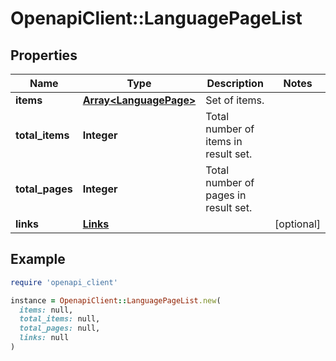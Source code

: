 # OpenapiClient::LanguagePageList

## Properties

| Name | Type | Description | Notes |
| ---- | ---- | ----------- | ----- |
| **items** | [**Array&lt;LanguagePage&gt;**](LanguagePage.md) | Set of items. |  |
| **total_items** | **Integer** | Total number of items in result set. |  |
| **total_pages** | **Integer** | Total number of pages in result set. |  |
| **links** | [**Links**](Links.md) |  | [optional] |

## Example

```ruby
require 'openapi_client'

instance = OpenapiClient::LanguagePageList.new(
  items: null,
  total_items: null,
  total_pages: null,
  links: null
)
```

